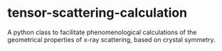 # tensor-scattering-calculation
A python class to facilitate phenomenological calculations of the geometrical properties of x-ray scattering, based on crystal symmetry.
